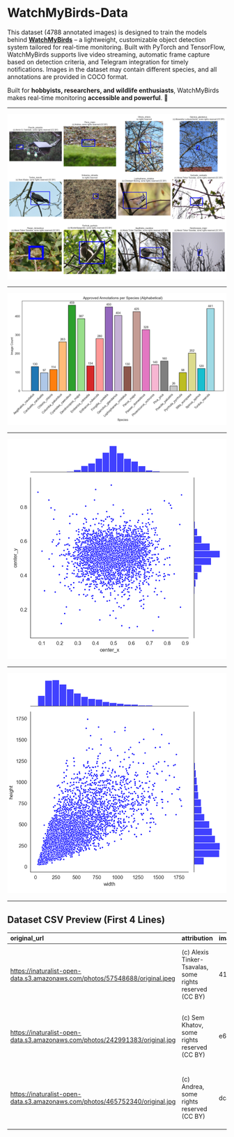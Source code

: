 ﻿# WatchMyBirds-Data

This dataset (4788 annotated images) is designed to train the models behind [**WatchMyBirds**](https://github.com/arminfabritzek/WatchMyBirds) – a lightweight, customizable object detection system tailored for real-time monitoring. Built with PyTorch and TensorFlow, WatchMyBirds supports live video streaming, automatic frame capture based on detection criteria, and Telegram integration for timely notifications. Images in the dataset may contain different species, and all annotations are provided in COCO format.

Built for **hobbyists, researchers, and wildlife enthusiasts**, WatchMyBirds makes real-time monitoring **accessible and powerful**. 🚀  

---

![](stats/sample_images_with_bboxes.png)

---

![](stats/approved_annotations_per_species.png)

---

![](stats/jointplot_center_xy.png)

---

![](stats/jointplot_width_height.png)

---

## Dataset CSV Preview (First 4 Lines)

| original_url                                                                 | attribution                                              | image_hash                       | approved_annotation                                                                                                                                                                                                                                                                                                                                               |
|:-----------------------------------------------------------------------------|:---------------------------------------------------------|:---------------------------------|:------------------------------------------------------------------------------------------------------------------------------------------------------------------------------------------------------------------------------------------------------------------------------------------------------------------------------------------------------------------|
| https://inaturalist-open-data.s3.amazonaws.com/photos/57548688/original.jpeg | (c) Alexis Tinker-Tsavalas, some rights reserved (CC BY) | 41ef1303ee20d65c7afb0f6afda663a7 | {"annotations": [{"id": 153137559001, "image_id": 153137559, "category_id": 12, "bbox": [854.0, 577.9999999999999, 642.0, 857.0], "area": 550194.0, "iscrowd": 0}], "images": [{"id": 153137559, "file_name": "Parus_major_36408234_57548688.jpeg", "width": 2048, "height": 1536}], "categories": [{"id": 12, "name": "Parus_major"}]}                           |
| https://inaturalist-open-data.s3.amazonaws.com/photos/242991383/original.jpg | (c) Sem Khatov, some rights reserved (CC BY)             | e61ef38aace91fb4e47c6732441823d3 | {"annotations": [{"id": 153134561001, "image_id": 153134561, "category_id": 12, "bbox": [403.0, 572.0, 428.0, 219.99999999999997], "area": 94159.99999999999, "iscrowd": 0}], "images": [{"id": 153134561, "file_name": "Parus_major_141794403_242991383.jpg", "width": 2048, "height": 1365}], "categories": [{"id": 12, "name": "Parus_major"}]}                |
| https://inaturalist-open-data.s3.amazonaws.com/photos/465752340/original.jpg | (c) Andrea, some rights reserved (CC BY)                 | dc4ab8244c05bdeb937e012dc090a4c8 | {"annotations": [{"id": 153139086001, "image_id": 153139086, "category_id": 10, "bbox": [455.0, 351.0, 862.0, 940.9999999999999], "area": 811141.9999999999, "iscrowd": 0}], "images": [{"id": 153139086, "file_name": "Garrulus_glandarius_259458432_465752340.jpg", "width": 2048, "height": 1618}], "categories": [{"id": 10, "name": "Garrulus_glandarius"}]} |
